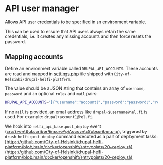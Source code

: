 # API user manager

Allows API user credentials to be specified in an environment variable.

This can be used to ensure that API users always retain the same credentials, i.e. it creates any missing accounts and then force resets the password.

## Mapping accounts

Define an environment variable called `DRUPAL_API_ACCOUNTS`. These accounts are read and mapped in [settings.php](https://github.com/City-of-Helsinki/drupal-helfi-platform/blob/main/public/sites/default/settings.php) file shipped with `City-of-Helsinki/drupal-helfi-platform`.

The value should be a JSON string that contains an array of `username`, `password` and an optional `roles` and `mail` pairs:

```bash
DRUPAL_API_ACCOUNTS='[{"username":"account1","password":"password1","roles":["role1","role2"]},{"username":"account2","password":"password2","mail":"some-email@example.com"}]'
```

If no `mail` is provided, an email address like `drupal+$username@hel.fi` is used. For example: `drupal+account1@hel.fi`.

We hook into `helfi_api_base.post_deploy` event ([src/EventSubscriber/EnsureApiAccountsSubscriber.php](/src/EventSubscriber/EnsureApiAccountsSubscriber.php)), triggered by `drush helfi:post-deploy` command executed as a part of deployment tasks: [https://github.com/City-of-Helsinki/drupal-helfi-platform/blob/main/docker/openshift/entrypoints/20-deploy.sh](https://github.com/City-of-Helsinki/drupal-helfi-platform/blob/main/docker/openshift/entrypoints/20-deploy.sh)
